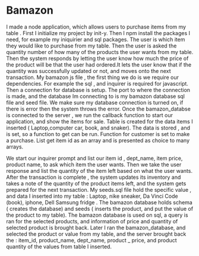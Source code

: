 # Bamazon
I made a node application, which allows users  to purchase items from my table .  First I initialize my project by init-y.  Then I npm install  the packages I need, for example my iniquirier and sql packages. The user is which item they would like to purchase from my table. Then the user is asked the quantity number of how many of the products the user wants from my table. Then the system responds by letting the user know how much the price of the product will be that the user had ordered.It lets the user know that if the quantity was successfully updated or not, and moves onto the next transaction. My bamazon js file , the first thing we do is we require our dependencies.  For example  the sql , and inquirer is required for javascript. Then a connection for database is setup. The port to where the connection is made, and the database Im connecting to is my bamazon database sql file and seed file. We make sure my database connection is turned on, if there is error then the system throws the error. Once the bamazon_databse is connected to the server , we run the callback function to start our application, and show the items for sale. Table is created for the data items I inserted ( Laptop,computer car, book, and snaker). The data is stored , and is set, so a function to get can be run. Function for customer is set to make a purchase. List get item id as an array and is presented as choice to many arrays.

  We start our  inquirer prompt and list our item id , dept_name, item price, product name, to ask which item the user wants. Then we  take the user response and list the quantity of the item left based on what the user wants. After the transaction is complete , the system updates its inventory and takes a note of the quantity of the product items left, and the system gets prepared for the next transaction.    My seeds.sql file hold the specific value , and data I inserted into my table : Laptop, nike sneaker, Da Vinci Code (book), iphone, Dell Samsung fridge . The bamazon database holds schema ( creates the database)  and seeds ( inserts the product, and put the value of the product to my table). The bamazon database is used on sql, a query is ran for the selected products, and information of price and quantity of selected product is brought back. Later I ran the bamazon_database, and selected the product or value from my table, and the server brought back the : item_id, product_name, dept_name, product _ price, and product quantity of the values from table I inserted. 

  

